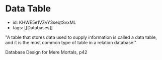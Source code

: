 # Data Table
* id: KHWE5e1VZvY3seqtSvxML
* tags: [[Databases]]

"A table that stores data used to supply information is called a data table, and it is the most common type of table in a relation database."

Database Design for Mere Mortals, p42